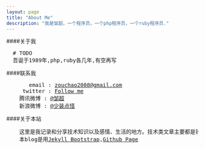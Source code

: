 ```yaml
---
layout: page
title: "About Me"
description: "我是邹超，一个程序员，一个php程序员，一个ruby程序员."
---
```

####关于我

<pre>
  # TODO
  吾诞于1989年,php,ruby各几年,有空再写
</pre>

####联系我

<pre>
       email : <a href="mailto:zouchao2008@gamil.com">zouchao2008@gmail.com</a>
     twitter : <a href="http://twitter.com/zouchao" target="_blank">Follow me</a>
    腾讯微博 : <a href="http://t.qq.com/zouchao" target="_blank"><span class="label label-important">@邹超</span></a>
    新浪微博 : <a href="http://weibo.com/u/1784847250" target="_blank"><span class="label label-important">@少装点怪</span></a>
</pre>

####关于本站

<pre>
    这里是我记录和分享技术知识以及感情、生活的地方。技术类文章主要都是针对WEB开发的！凡是非本人原创文章均会注明出处。凡是转载者请保留文章出处信息，谢谢！！
    本blog是用<a href="http://jekyllbootstrap.com/" target="_blank">Jekyll Bootstrap</a>,<a href="http://pages.github.com/" target="_blank">Github Page</a>
</pre>

